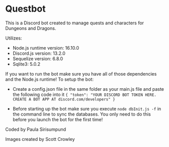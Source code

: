 # Questbot

This is a Discord bot created to manage quests and characters for Dungeons and Dragons.

Utilizes: 
- Node.js runtime version: 16.10.0
- Discord.js version: 13.2.0
- Sequelize version: 6.8.0
- Sqlite3: 5.0.2
    
If you want to run the bot make sure you have all of those dependencies and the Node.js runtime!
To setup the bot:
- Create a config.json file in the same folder as your main.js file and paste the following code into it ```{
    "token": "YOUR DISCORD BOT TOKEN HERE. CREATE A BOT APP AT discord.com/developers"
}```

- Before starting up the bot make sure you execute
    ```node dbInit.js -f```
in the command line to sync the databases. You only need to do this before you launch the bot for the first time!

Coded by Paula Sirisumpund

Images created by Scott Crowley
